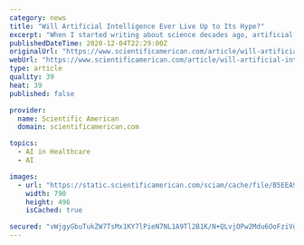 ```yaml
---
category: news
title: "Will Artificial Intelligence Ever Live Up to Its Hype?"
excerpt: "When I started writing about science decades ago, artificial intelligence seemed ascendant. IEEE Spectrum, the technology magazine for which I worked, produced a special issue on how AI would transform the world."
publishedDateTime: 2020-12-04T22:29:00Z
originalUrl: "https://www.scientificamerican.com/article/will-artificial-intelligence-ever-live-up-to-its-hype/"
webUrl: "https://www.scientificamerican.com/article/will-artificial-intelligence-ever-live-up-to-its-hype/"
type: article
quality: 39
heat: 39
published: false

provider:
  name: Scientific American
  domain: scientificamerican.com

topics:
  - AI in Healthcare
  - AI

images:
  - url: "https://static.scientificamerican.com/sciam/cache/file/B5EEA99B-9A70-44CC-B41AFC2EF100377A.jpg"
    width: 790
    height: 496
    isCached: true

secured: "vWjgyGbuTukZW7TsMx1KY7lPieN7NL1A9Tl2B1K/N+QLvjOPw2Mdu6OoFziVgzGqhPxvHShy794K1bVB2QuSsQqb8r7z7H6eraObiS+89ww6urUzOVPRcaDauvRrzGxYNzkbfK2dNjFHtumXs4QfyHtnDr5wIr1WzLBqi9z+BvNpaxJnJO6PZeHgXrCGbcPQVGMLwa5dzKX82eOciUw5CQ8qp+r3BPghk98rP+rvUT1FnvTiuQSxyR+fxb4uTfY7PJo0N4ZZlydRs2dpehK8MKqqeWMVTK8dFCy5l0oCW/LFb1u45vEY0/FRxLCykM36KKmK7nMprnC/kBDXwGPMuOV3wRcUvJC46YZPGyAtgl4=;2Wfk2LvH8n1IJrWpm7ejBw=="
---
```


